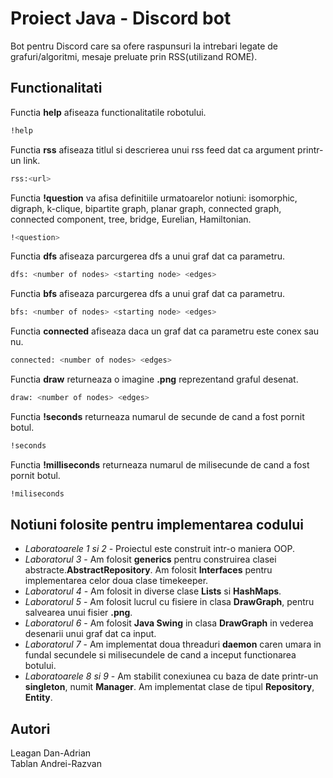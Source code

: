# Proiect Java - Discord bot 

Bot pentru Discord care sa ofere raspunsuri la intrebari legate de grafuri/algoritmi, mesaje preluate prin RSS(utilizand ROME).

## Functionalitati

Functia **help** afiseaza functionalitatile robotului.

```bash
!help
```
Functia **rss** afiseaza titlul si descrierea unui rss feed dat ca argument printr-un link.

```bash
rss:<url>
```
Functia **!question** va afisa definitiile urmatoarelor notiuni: isomorphic, digraph, k-clique, bipartite graph, planar graph, connected graph, connected component, tree, bridge, Eurelian, Hamiltonian. 

```bash
!<question>
```
Functia **dfs** afiseaza parcurgerea dfs a unui graf dat ca parametru.

```bash
dfs: <number of nodes> <starting node> <edges>
```
Functia **bfs** afiseaza parcurgerea dfs a unui graf dat ca parametru.

```bash
bfs: <number of nodes> <starting node> <edges>
```
Functia **connected** afiseaza daca un graf dat ca parametru este conex sau nu.

```bash
connected: <number of nodes> <edges>
```
Functia **draw** returneaza o imagine **.png** reprezentand graful desenat.

```bash
draw: <number of nodes> <edges>
```
Functia **!seconds** returneaza numarul de secunde de cand a fost pornit botul.

```bash
!seconds
```
Functia **!milliseconds** returneaza numarul de milisecunde de cand a fost pornit botul.

```bash
!miliseconds
```

## Notiuni folosite pentru implementarea codului

* *Laboratoarele 1 si 2* - Proiectul este construit intr-o maniera OOP. 
* *Laboratorul 3* - Am folosit **generics** pentru construirea clasei abstracte.**AbstractRepository**. Am folosit **Interfaces** pentru implementarea celor doua clase timekeeper.
* *Laboratorul 4* - Am folosit in diverse clase **Lists** si **HashMaps**.
* *Laboratorul 5* - Am folosit lucrul cu fisiere in clasa **DrawGraph**, pentru salvearea unui fisier **.png**. 
* *Laboratorul 6* - Am folosit **Java Swing** in clasa **DrawGraph** in vederea desenarii unui graf dat ca input.
* *Laboratorul 7* - Am implementat doua threaduri **daemon** caren umara in fundal secundele si milisecundele de cand a inceput functionarea botului.
* *Laboratoarele 8 si 9* - Am stabilit conexiunea cu baza de date printr-un **singleton**, numit **Manager**. Am implementat clase de tipul **Repository**, **Entity**.


## Autori
Leagan Dan-Adrian <br />
Tablan Andrei-Razvan
